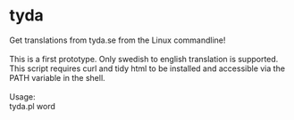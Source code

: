 tyda
====

Get translations from tyda.se from the Linux commandline!</br>
</br>
This is a first prototype. Only swedish to english translation is supported.</br>
This script requires curl and tidy html to be installed and accessible via the PATH variable in the shell.</br>
</br>
Usage:</br>
tyda.pl word</br>
